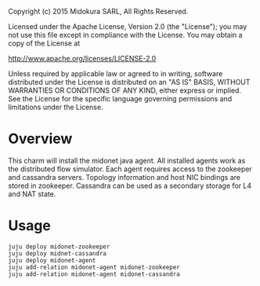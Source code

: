 Copyright (c) 2015 Midokura SARL, All Rights Reserved.

Licensed under the Apache License, Version 2.0 (the "License");
you may not use this file except in compliance with the License.
You may obtain a copy of the License at

   http://www.apache.org/licenses/LICENSE-2.0

Unless required by applicable law or agreed to in writing, software
distributed under the License is distributed on an "AS IS" BASIS,
WITHOUT WARRANTIES OR CONDITIONS OF ANY KIND, either express or implied.
See the License for the specific language governing permissions and
limitations under the License.


Overview
========

This charm will install the midonet java agent. All installed agents
work as the distributed flow simulator. Each agent requires access to
the zookeeper and cassandra servers. Topology information and host NIC 
bindings are stored in zookeeper. Cassandra can be used as a secondary 
storage for L4 and NAT state.

Usage
=====
    juju deploy midonet-zookeeper
    juju deploy midnet-cassandra
    juju deploy midonet-agent
    juju add-relation midonet-agent midonet-zookeeper
    juju add-relation midonet-agent midonet-cassandra

